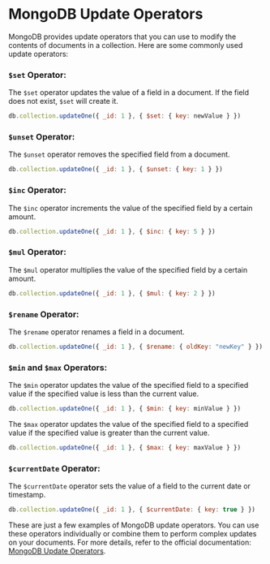 # MongoDB Update Operators

MongoDB provides update operators that you can use to modify the contents of documents in a collection. Here are some commonly used update operators:

### `$set` Operator:

The `$set` operator updates the value of a field in a document. If the field does not exist, `$set` will create it.

```javascript
db.collection.updateOne({ _id: 1 }, { $set: { key: newValue } })
```

### `$unset` Operator:

The `$unset` operator removes the specified field from a document.

```javascript
db.collection.updateOne({ _id: 1 }, { $unset: { key: 1 } })
```

### `$inc` Operator:

The `$inc` operator increments the value of the specified field by a certain amount.

```javascript
db.collection.updateOne({ _id: 1 }, { $inc: { key: 5 } })
```

### `$mul` Operator:

The `$mul` operator multiplies the value of the specified field by a certain amount.

```javascript
db.collection.updateOne({ _id: 1 }, { $mul: { key: 2 } })
```

### `$rename` Operator:

The `$rename` operator renames a field in a document.

```javascript
db.collection.updateOne({ _id: 1 }, { $rename: { oldKey: "newKey" } })
```

### `$min` and `$max` Operators:

The `$min` operator updates the value of the specified field to a specified value if the specified value is less than the current value.

```javascript
db.collection.updateOne({ _id: 1 }, { $min: { key: minValue } })
```

The `$max` operator updates the value of the specified field to a specified value if the specified value is greater than the current value.

```javascript
db.collection.updateOne({ _id: 1 }, { $max: { key: maxValue } })
```

### `$currentDate` Operator:

The `$currentDate` operator sets the value of a field to the current date or timestamp.

```javascript
db.collection.updateOne({ _id: 1 }, { $currentDate: { key: true } })
```

These are just a few examples of MongoDB update operators. You can use these operators individually or combine them to perform complex updates on your documents. For more details, refer to the official documentation: [MongoDB Update Operators](https://docs.mongodb.com/manual/reference/operator/update/).
